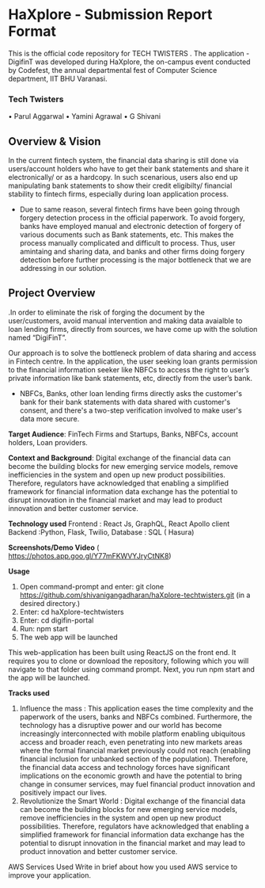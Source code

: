 # HaXplore - Submission Report Format
This is the official code repository for TECH TWISTERS . The application - DigifinT was developed during HaXplore, the on-campus event conducted by Codefest, the annual departmental fest of Computer Science department, IIT BHU Varanasi.

### Tech Twisters
•	Parul Aggarwal
•	Yamini Agrawal
•	G Shivani

## Overview & Vision
In the current fintech system, the financial data sharing is still done via users/account holders who have to get their bank statements and share it electronically/ or as a hardcopy. In such scenarious, users also end up manipulating bank statements to show their credit eligibilty/ financial stability to fintech firms, especially during loan application process. 

- Due to same reason, several fintech firms have been going through forgery detection process in the official paperwork. To avoid forgery, banks have employed manual and electronic detection of forgery of various documents such as Bank statements, etc. This makes the process manually complicated and difficult to process. Thus, user amintaing and sharing data, and banks and other firms doing forgery detection before further processing is the major bottleneck that we are addressing in our solution.

## Project Overview
.In order to eliminate the risk of forging the document by the user/customers, avoid manual intervention and making data avaialble to loan lending firms, directly from sources,  we have come up with the solution named “DigiFinT”. 

Our approach is to solve the bottleneck problem of data sharing and access in Fintech centre. In the application, the user seeking loan grants permission to the financial information seeker like NBFCs to access the right to user’s private information like bank statements, etc, directly from the user’s bank.
- NBFCs, Banks, other loan lending firms directly asks the customer's bank for their bank statements with data shared with customer's consent, and there's a two-step verification involved to make user's data more secure.


**Target Audience**: FinTech Firms and Startups, Banks, NBFCs, account holders, Loan providers.

**Context and Background**: Digital exchange of the financial data can become the building blocks for new emerging service models, remove inefficiencies in the system and open up new product possibilities. Therefore, regulators have acknowledged that enabling a simplified framework for financial information data exchange has the potential to disrupt innovation in the financial market and may lead to product innovation and better customer service.

**Technology used**
  Frontend :  React Js, GraphQL,  React Apollo client
  Backend :Python, Flask, Twilio, 
  Database : SQL ( Hasura)
  
**Screenshots/Demo Video**   ( https://photos.app.goo.gl/Y77mFKWVYJryCtNK8)

**Usage**
1.	Open command-prompt and enter:
 git clone https://github.com/shivanigangadharan/haXplore-techtwisters.git (in a desired directory.)
2.	Enter: cd haXplore-techtwisters
3.	Enter: cd digifin-portal
4.	Run: npm start
5.	The web app will be launched

This web-application has been built using ReactJS on the front end. It requires you to clone or download the repository, following which you will navigate to that folder using command prompt. Next, you run npm start and the app will be launched. 

**Tracks used**
1.	Influence the mass : This application eases the time complexity and the paperwork of the users, banks and NBFCs combined. Furthermore, the technology has a disruptive power and our world has become increasingly interconnected with mobile platform enabling ubiquitous access and broader reach, even penetrating into new markets areas where the formal financial market previously could not reach (enabling financial inclusion for unbanked section of the population). Therefore, the financial data access and technology forces have significant implications on the economic growth and have the potential to bring change in consumer services, may fuel financial product innovation and positively impact our lives. 
2.    Revolutionize the Smart World :  Digital exchange of the financial data can become the building blocks for new emerging service models, remove inefficiencies in the system and open up new product possibilities. Therefore, regulators have acknowledged that enabling a simplified framework for financial information data exchange has the potential to disrupt innovation in the financial market and may lead to product innovation and better customer service.

AWS Services Used
Write in brief about how you used AWS service to improve your application.
